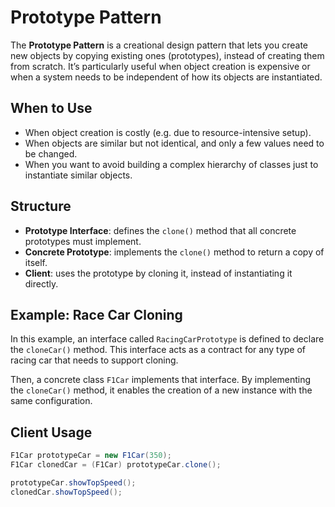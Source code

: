 # Prototype Pattern

The **Prototype Pattern** is a creational design pattern that lets you create new objects by copying existing ones (prototypes), instead of creating them from scratch. It’s particularly useful when object creation is expensive or when a system needs to be independent of how its objects are instantiated.

## When to Use

- When object creation is costly (e.g. due to resource-intensive setup).
- When objects are similar but not identical, and only a few values need to be changed.
- When you want to avoid building a complex hierarchy of classes just to instantiate similar objects.

## Structure

- **Prototype Interface**: defines the `clone()` method that all concrete prototypes must implement.
- **Concrete Prototype**: implements the `clone()` method to return a copy of itself.
- **Client**: uses the prototype by cloning it, instead of instantiating it directly.

## Example: Race Car Cloning

In this example, an interface called `RacingCarPrototype` is defined to declare the `cloneCar()` method. This interface acts as a contract for any type of racing car that needs to support cloning.

Then, a concrete class `F1Car` implements that interface. By implementing the `cloneCar()` method, it enables the creation of a new instance with the same configuration.

## Client Usage
```java
F1Car prototypeCar = new F1Car(350);
F1Car clonedCar = (F1Car) prototypeCar.clone();

prototypeCar.showTopSpeed();
clonedCar.showTopSpeed();
```